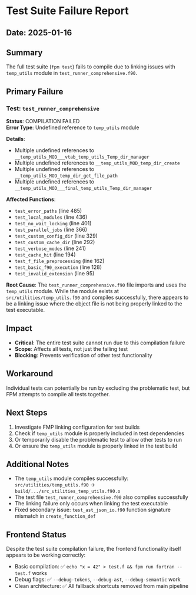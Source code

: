 # Test Suite Failure Report

## Date: 2025-01-16

## Summary
The full test suite (`fpm test`) fails to compile due to linking issues with `temp_utils` module in `test_runner_comprehensive.f90`.

## Primary Failure

### Test: `test_runner_comprehensive`
**Status**: COMPILATION FAILED  
**Error Type**: Undefined reference to `temp_utils` module

**Details**:
- Multiple undefined references to `__temp_utils_MOD___vtab_temp_utils_Temp_dir_manager`
- Multiple undefined references to `__temp_utils_MOD_temp_dir_create`
- Multiple undefined references to `__temp_utils_MOD_temp_dir_get_file_path`
- Multiple undefined references to `__temp_utils_MOD___final_temp_utils_Temp_dir_manager`

**Affected Functions**:
- `test_error_paths` (line 485)
- `test_local_modules` (line 436)
- `test_no_wait_locking` (line 401)
- `test_parallel_jobs` (line 366)
- `test_custom_config_dir` (line 329)
- `test_custom_cache_dir` (line 292)
- `test_verbose_modes` (line 241)
- `test_cache_hit` (line 194)
- `test_f_file_preprocessing` (line 162)
- `test_basic_f90_execution` (line 128)
- `test_invalid_extension` (line 95)

**Root Cause**:
The `test_runner_comprehensive.f90` file imports and uses the `temp_utils` module. While the module exists at `src/utilities/temp_utils.f90` and compiles successfully, there appears to be a linking issue where the object file is not being properly linked to the test executable.

## Impact
- **Critical**: The entire test suite cannot run due to this compilation failure
- **Scope**: Affects all tests, not just the failing test
- **Blocking**: Prevents verification of other test functionality

## Workaround
Individual tests can potentially be run by excluding the problematic test, but FPM attempts to compile all tests together.

## Next Steps
1. Investigate FMP linking configuration for test builds
2. Check if `temp_utils` module is properly included in test dependencies
3. Or temporarily disable the problematic test to allow other tests to run
4. Or ensure the `temp_utils` module is properly linked in the test build

## Additional Notes
- The `temp_utils` module compiles successfully: `src/utilities/temp_utils.f90` → `build/.../src_utilities_temp_utils.f90.o`
- The test file `test_runner_comprehensive.f90` also compiles successfully
- The linking failure only occurs when linking the test executable
- Fixed secondary issue: `test_ast_json_io.f90` function signature mismatch in `create_function_def`

## Frontend Status
Despite the test suite compilation failure, the frontend functionality itself appears to be working correctly:
- Basic compilation: ✅ `echo "x = 42" > test.f && fpm run fortran -- test.f` works
- Debug flags: ✅ `--debug-tokens`, `--debug-ast`, `--debug-semantic` work
- Clean architecture: ✅ All fallback shortcuts removed from main pipeline
